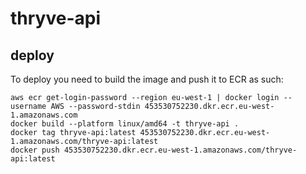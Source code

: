 # thryve-api

## deploy

To deploy you need to build the image and push it to ECR as such:

    aws ecr get-login-password --region eu-west-1 | docker login --username AWS --password-stdin 453530752230.dkr.ecr.eu-west-1.amazonaws.com
    docker build --platform linux/amd64 -t thryve-api .
    docker tag thryve-api:latest 453530752230.dkr.ecr.eu-west-1.amazonaws.com/thryve-api:latest
    docker push 453530752230.dkr.ecr.eu-west-1.amazonaws.com/thryve-api:latest
